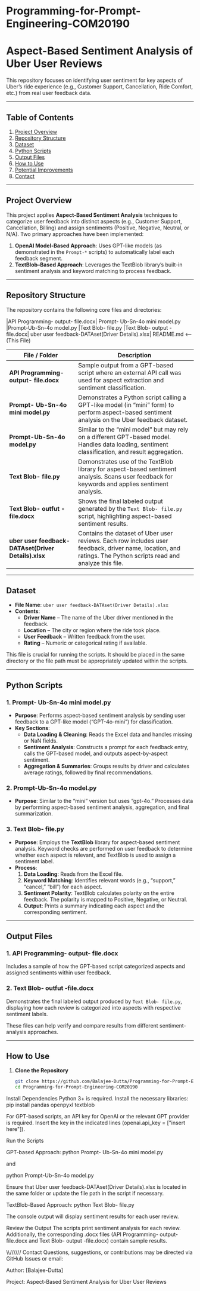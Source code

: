 # Programming-for-Prompt-Engineering-COM20190

# Aspect-Based Sentiment Analysis of Uber User Reviews

This repository focuses on identifying user sentiment for key aspects of Uber’s ride experience (e.g., Customer Support, Cancellation, Ride Comfort, etc.) from real user feedback data.

---

## Table of Contents
1. [Project Overview](#project-overview)  
2. [Repository Structure](#repository-structure)  
3. [Dataset](#dataset)  
4. [Python Scripts](#python-scripts)  
5. [Output Files](#output-files)  
6. [How to Use](#how-to-use)  
7. [Potential Improvements](#potential-improvements)  
8. [Contact](#contact)

---

## Project Overview

This project applies **Aspect-Based Sentiment Analysis** techniques to categorize user feedback into distinct aspects (e.g., Customer Support, Cancellation, Billing) and assign sentiments (Positive, Negative, Neutral, or N/A). Two primary approaches have been implemented:

1. **OpenAI Model-Based Approach**: Uses GPT-like models (as demonstrated in the `Prompt-*` scripts) to automatically label each feedback segment.
2. **TextBlob–Based Approach**: Leverages the TextBlob library’s built-in sentiment analysis and keyword matching to process feedback.

---

## Repository Structure

The repository contains the following core files and directories:

|API Programming- output- file.docx| Prompt- Ub-Sn-4o mini model.py |Prompt-Ub-Sn-4o model.py |Text Blob- file.py |Text Blob- output -file.docx| uber user feedback-DATAset(Driver Details).xlsx| README.md <-- (This File)


| File / Folder                               | Description                                                                                                                                   |
|---------------------------------------------|-----------------------------------------------------------------------------------------------------------------------------------------------|
| **API Programming- output- file.docx**      | Sample output from a GPT-based script where an external API call was used for aspect extraction and sentiment classification.                 |
| **Prompt- Ub-Sn-4o mini model.py**           | Demonstrates a Python script calling a GPT-like model (in “mini” form) to perform aspect-based sentiment analysis on the Uber feedback dataset. |
| **Prompt-Ub-Sn-4o model.py**                 | Similar to the “mini model” but may rely on a different GPT-based model. Handles data loading, sentiment classification, and result aggregation. |
| **Text Blob- file.py**                       | Demonstrates use of the TextBlob library for aspect-based sentiment analysis. Scans user feedback for keywords and applies sentiment analysis.  |
| **Text Blob- outfut -file.docx**             | Shows the final labeled output generated by the `Text Blob- file.py` script, highlighting aspect-based sentiment results.                       |
| **uber user feedback-DATAset(Driver Details).xlsx** | Contains the dataset of Uber user reviews. Each row includes user feedback, driver name, location, and ratings. The Python scripts read and analyze this file. |

---

## Dataset

- **File Name**: `uber user feedback-DATAset(Driver Details).xlsx`
- **Contents**:
  - **Driver Name** – The name of the Uber driver mentioned in the feedback.
  - **Location** – The city or region where the ride took place.
  - **User Feedback** – Written feedback from the user.
  - **Rating** – Numeric or categorical rating if available.

This file is crucial for running the scripts. It should be placed in the same directory or the file path must be appropriately updated within the scripts.

---

## Python Scripts

### 1. Prompt- Ub-Sn-4o mini model.py
- **Purpose**: Performs aspect-based sentiment analysis by sending user feedback to a GPT-like model (“GPT-4o-mini”) for classification.
- **Key Sections**:
  - **Data Loading & Cleaning**: Reads the Excel data and handles missing or NaN fields.
  - **Sentiment Analysis**: Constructs a prompt for each feedback entry, calls the GPT-based model, and outputs aspect-by-aspect sentiment.
  - **Aggregation & Summaries**: Groups results by driver and calculates average ratings, followed by final recommendations.

### 2. Prompt-Ub-Sn-4o model.py
- **Purpose**: Similar to the “mini” version but uses “gpt-4o.” Processes data by performing aspect-based sentiment analysis, aggregation, and final summarization.

### 3. Text Blob- file.py
- **Purpose**: Employs the **TextBlob** library for aspect-based sentiment analysis. Keyword checks are performed on user feedback to determine whether each aspect is relevant, and TextBlob is used to assign a sentiment label.
- **Process**:
  1. **Data Loading**: Reads from the Excel file.
  2. **Keyword Matching**: Identifies relevant words (e.g., “support,” “cancel,” “bill”) for each aspect.
  3. **Sentiment Polarity**: TextBlob calculates polarity on the entire feedback. The polarity is mapped to Positive, Negative, or Neutral.
  4. **Output**: Prints a summary indicating each aspect and the corresponding sentiment.

---

## Output Files

### 1. API Programming- output- file.docx
Includes a sample of how the GPT-based script categorized aspects and assigned sentiments within user feedback.

### 2. Text Blob- outfut -file.docx
Demonstrates the final labeled output produced by `Text Blob- file.py`, displaying how each review is categorized into aspects with respective sentiment labels.

These files can help verify and compare results from different sentiment-analysis approaches.

---

## How to Use

1. **Clone the Repository**  
   ```bash
   git clone https://github.com/Balajee-Dutta/Programming-for-Prompt-Engineering-COM20190.git
   cd Programming-for-Prompt-Engineering-COM20190

Install Dependencies
Python 3+ is required. Install the necessary libraries:
pip install pandas openpyxl textblob

For GPT-based scripts, an API key for OpenAI or the relevant GPT provider is required. Insert the key in the indicated lines (openai.api_key = ["insert here"]).

Run the Scripts

GPT-based Approach:
python Prompt- Ub-Sn-4o mini model.py

and

python Prompt-Ub-Sn-4o model.py

Ensure that Uber user feedback-DATAset(Driver Details).xlsx is located in the same folder or update the file path in the script if necessary.

TextBlob-Based Approach:
python Text Blob- file.py

The console output will display sentiment results for each user review.

Review the Output
The scripts print sentiment analysis for each review. Additionally, the corresponding .docx files (API Programming- output- file.docx and Text Blob- output -file.docx) contain sample results.

\\\\//////
Contact
Questions, suggestions, or contributions may be directed via GitHub Issues or email:

Author: [Balajee-Dutta]

Project: Aspect-Based Sentiment Analysis for Uber User Reviews



